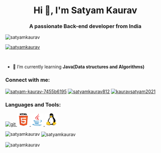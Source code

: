 <h1 align="center">Hi 👋, I'm Satyam Kaurav</h1>
<h3 align="center">A passionate Back-end developer from India</h3>

<p align="left"> <img src="https://komarev.com/ghpvc/?username=satyamkaurav&label=Profile%20views&color=0e75b6&style=flat" alt="satyamkaurav" /> </p>

<p align="left"> <a href="https://github.com/ryo-ma/github-profile-trophy"><img src="https://github-profile-trophy.vercel.app/?username=satyamkaurav" alt="satyamkaurav" /></a> </p>

<p align="left"> <a href="https://twitter.com/" target="blank"><img src="https://img.shields.io/twitter/follow/?logo=twitter&style=for-the-badge" alt="" /></a> </p>

- 🌱 I’m currently learning **Java(Data structures and Algorithms)**

<h3 align="left">Connect with me:</h3>
<p align="left">
<a href="https://linkedin.com/in/satyam-kaurav-7455b6195" target="blank"><img align="center" src="https://raw.githubusercontent.com/rahuldkjain/github-profile-readme-generator/master/src/images/icons/Social/linked-in-alt.svg" alt="satyam-kaurav-7455b6195" height="30" width="40" /></a>
<a href="https://www.youtube.com/c/satyamkaurav812" target="blank"><img align="center" src="https://raw.githubusercontent.com/rahuldkjain/github-profile-readme-generator/master/src/images/icons/Social/youtube.svg" alt="satyamkaurav812" height="30" width="40" /></a>
<a href="https://www.leetcode.com/kauravsatyam2021" target="blank"><img align="center" src="https://raw.githubusercontent.com/rahuldkjain/github-profile-readme-generator/master/src/images/icons/Social/leet-code.svg" alt="kauravsatyam2021" height="30" width="40" /></a>
</p>

<h3 align="left">Languages and Tools:</h3>
<p align="left"> <a href="https://git-scm.com/" target="_blank" rel="noreferrer"> <img src="https://www.vectorlogo.zone/logos/git-scm/git-scm-icon.svg" alt="git" width="40" height="40"/> </a> <a href="https://www.w3.org/html/" target="_blank" rel="noreferrer"> <img src="https://raw.githubusercontent.com/devicons/devicon/master/icons/html5/html5-original-wordmark.svg" alt="html5" width="40" height="40"/> </a> <a href="https://www.java.com" target="_blank" rel="noreferrer"> <img src="https://raw.githubusercontent.com/devicons/devicon/master/icons/java/java-original.svg" alt="java" width="40" height="40"/> </a> <a href="https://www.linux.org/" target="_blank" rel="noreferrer"> <img src="https://raw.githubusercontent.com/devicons/devicon/master/icons/linux/linux-original.svg" alt="linux" width="40" height="40"/> </a> </p>

<p><img align="left" src="https://github-readme-stats.vercel.app/api/top-langs?username=satyamkaurav&show_icons=true&locale=en&layout=compact" alt="satyamkaurav" /></p>

<p>&nbsp;<img align="center" src="https://github-readme-stats.vercel.app/api?username=satyamkaurav&show_icons=true&locale=en" alt="satyamkaurav" /></p>

<p><img align="center" src="https://github-readme-streak-stats.herokuapp.com/?user=satyamkaurav&" alt="satyamkaurav" /></p>
